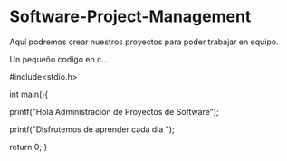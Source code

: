 # Software-Project-Management

Aquí podremos crear nuestros proyectos para poder trabajar en equipo.

Un pequeño codigo en c...

#include<stdio.h>

int main(){

 printf("Hola Administración de Proyectos de Software");

 printf("Disfrutemos de aprender cada día ");

 return 0; }
